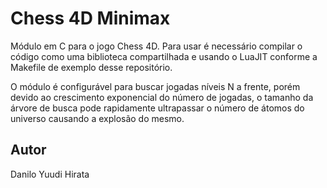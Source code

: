 # Chess 4D Minimax
Módulo em C para o jogo Chess 4D. Para usar é necessário compilar o código como uma biblioteca compartilhada e usando o LuaJIT conforme a Makefile de exemplo desse repositório.

O módulo é configurável para buscar jogadas níveis N a frente, porém devido ao crescimento exponencial do número de jogadas, o tamanho da árvore de busca pode rapidamente ultrapassar o número de átomos do universo causando a explosão do mesmo.


## Autor
Danilo Yuudi Hirata